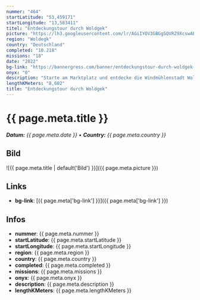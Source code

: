 ```yaml
---
nummer: "464"
startLatitude: "53,459171"
startLongitude: "13,583411"
titel: "Entdeckungstour durch Woldgek"
picture: "https://lh3.googleusercontent.com/lr/AGiIYOV3GBGgSQVRZ9XcswAEpvy3xjK9mgk61v8Va1M_Z7Jojwna4JjtzvI6R9mpk3IPyVxYlI6vpATdZSkksiuJRArinc34iS7edAq_kWZV2ANkrlGfbjD5sb9bxFOHqzInuJQBdOR4ekUtXZpZgsW_y2yY-ppyTmrlC7SrQJgMt76fyANg1UYvXblmwsPYzoxz7LwhKJHbbVRu8boht10VGQ0aIqHjUpvuso9axbgwvQJtu6jT0xGBSK9PxYUNB2gnM6NZumuJKdQG-u5J78Aaa1Ckeql9oWHCtiG4TB3O77nHGejzhngFcXWUq0Fg18XRHgLaQ6CusPOR1pexiJVq_wspJlHfN20VkAsRgpOSXVjRiM9vIlOoJ78XItnnoMgD3LcImGQsXAi1asMkDxgOHdyKeRgjjo-bpSAUIDIP2nOA5Pa0oMnvvcqfubGnL4tHH3z2uVcMX6zxF3wdV3HufRfHz_gRhcuNloZon6uLvJq7Za8c-CEhQytX2IqtC88-cQ72k5JQkkOsw8qWu_z_fLa2aHH02ChDhX5l4t6QOL_V8dpKTf7crfg25u9SMkgyRsTn-m5JqPve6jlSq-_LkTQXGXlz7QHDc9mdImH0O4MD4mqjY-s20QausOydmtgwIvanZnZ_BpplGdYob-BA0CPAP7RfJbzU0kDWDYci53KwxOstUYA1Z8FF3PBK-GoIBkc_cqJaG_kcIlnauU1J7RTS8MznCV1SNj8303TdDQIBRM7MQ3nJsan6vRoBO_JpQZbiEu_XCAB45e87P0J_fFruPN3xNLengQnwSOLg-3NTTOLen_BLfNNP5K4emQ0Hcf2qEszIb8aQyKw-VLTH_fP7Y00nI9TyR6oxOge7vSbeY3kdKyB3uBexjqIHg8ZBNEqtPBpnJA9hOQJWSTIXuo475z1NFhbfoJ9x0Jyj9fd_p--GtT9RcfoJwNZSbkecENNrZyoUc0fQAUnjp3deQ6G00JqCogBcuEFG1Xog5tcrw2aWjRxZYBFaZbCbG_UFKV2_MqX3xJpO0gimw957C34QR5M95NXe1080aAyoFHY7reWZ-5w"
region: "Woldegk"
country: "Deutschland"
completed: "10.218"
missions: "18"
date: "2022"
bg-link: "https://bannergress.com/banner/entdeckungstour-durch-woldgek-10c0"
onyx: "0"
description: "Starte am Marktplatz und entdecke die Windmühlenstadt Woldegek. Auf deinem Abenteuer entdeckst du Sehenswürdigkeiten und historische Orte"
lengthKMeters: "8,602"
title: "Entdeckungstour durch Woldgek"
---
```


# {{ page.meta.title }}
_**Datum:** {{ page.meta.date }} • **Country:** {{ page.meta.country }}_

## Bild
![{{ page.meta.title | default('Bild') }}]({{ page.meta.picture }})

## Links
- **bg-link**: [{{ page.meta['bg-link'] }}]({{ page.meta['bg-link'] }})

## Infos
- **nummer**: {{ page.meta.nummer }}
- **startLatitude**: {{ page.meta.startLatitude }}
- **startLongitude**: {{ page.meta.startLongitude }}
- **region**: {{ page.meta.region }}
- **country**: {{ page.meta.country }}
- **completed**: {{ page.meta.completed }}
- **missions**: {{ page.meta.missions }}
- **onyx**: {{ page.meta.onyx }}
- **description**: {{ page.meta.description }}
- **lengthKMeters**: {{ page.meta.lengthKMeters }}

